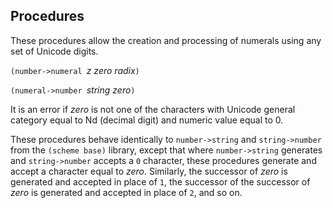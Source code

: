 ## Procedures

These procedures allow the creation and processing of numerals using any set of Unicode digits.

`(number->numeral `*z zero radix*`)`

`(numeral->number `*string zero*`)`

It is an error if *zero* is not one of the characters
with Unicode general category equal to Nd (decimal digit)
and numeric value equal to 0.

These procedures behave identically to `number->string` and `string->number` from the `(scheme base)` library,
except that where `number->string` generates and `string->number` accepts a `0` character,
these procedures generate and accept a character equal to *zero*.
Similarly, the successor of *zero* is generated and accepted in place of `1`,
the successor of the successor of *zero* is generated and accepted in place of `2`, and so on.
